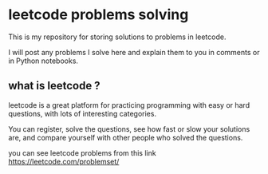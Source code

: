 # leetcode problems solving

This is my repository for storing solutions to problems in leetcode. 

I will post any problems I solve here and explain them to you in comments or in Python notebooks.

## what is leetcode ? 

leetcode is a great platform for practicing programming with easy or hard questions, with lots of interesting categories. 

You can register, solve the questions, see how fast or slow your solutions are, and compare yourself with other people who solved the questions.

you can see leetcode problems from this link
https://leetcode.com/problemset/
